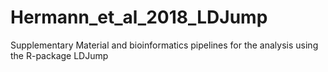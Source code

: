 # Hermann_et_al_2018_LDJump
Supplementary Material and bioinformatics pipelines for the analysis using the R-package LDJump
